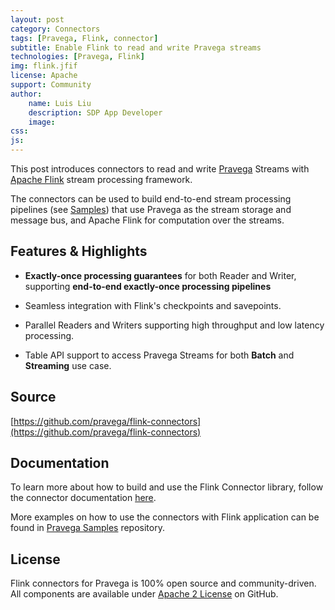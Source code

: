 ```yaml
---
layout: post
category: Connectors
tags: [Pravega, Flink, connector]
subtitle: Enable Flink to read and write Pravega streams
technologies: [Pravega, Flink]
img: flink.jfif
license: Apache
support: Community
author: 
    name: Luis Liu
    description: SDP App Developer
    image: 
css: 
js: 
---
```

This post introduces connectors to read and write [Pravega](http://pravega.io/) Streams with [Apache Flink](http://flink.apache.org/) stream processing framework.
<!--more-->

The connectors can be used to build end-to-end stream processing pipelines (see [Samples](https://github.com/pravega/pravega-samples))  that use Pravega as the stream storage and message bus, and Apache Flink for computation over the streams.


## Features & Highlights

  - **Exactly-once processing guarantees** for both Reader and Writer, supporting **end-to-end exactly-once processing pipelines**

  - Seamless integration with Flink's checkpoints and savepoints.

  - Parallel Readers and Writers supporting high throughput and low latency processing.

  - Table API support to access Pravega Streams for both **Batch** and **Streaming** use case.

## Source
[https://github.com/pravega/flink-connectors](https://github.com/pravega/flink-connectors)

## Documentation
To learn more about how to build and use the Flink Connector library, follow the connector documentation [here](http://pravega.io/).

More examples on how to use the connectors with Flink application can be found in [Pravega Samples](https://github.com/pravega/pravega-samples) repository.

## License
Flink connectors for Pravega is 100% open source and community-driven. All components are available
under [Apache 2 License](https://www.apache.org/licenses/LICENSE-2.0.html) on GitHub.